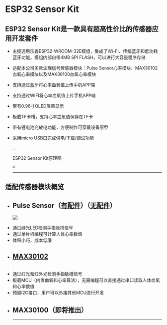 # ESP32 Sensor Kit

## ESP32 Sensor Kit是一款具有超高性价比的传感器应用开发套件

- 主控选用乐鑫ESP32-WROOM-32E模组，集成了Wi-Fi、传统蓝牙和低功耗蓝牙功能。模组内部自带4MB SPI FLASH，可以进行大容量程序存储

- 适配本公司多款生理信号传感器模块：Pulse Sensor心率模块、MAX30102血氧心率模块以及MAX30100血氧心率模块

- 支持通过蓝牙将心率血氧值上传手机APP端

- 支持通过WIFI将心率血氧值上传手机APP端

- 带有0.96寸OLED屏幕显示

- 板载TF卡槽，支持心率血氧值保存在TF卡

- 带有锂电池充放电功能，方便制作可穿戴设备原型

- 采用micro USB口完成供电/下载/调试功能

  <img src="https://addison-cq.github.io/webPages/images/ESP32_LAYOUT.JPG" style="zoom: 15%;" />

  <img src="https://addison-cq.github.io/webPages/images/ESP32_back.jpg" style="zoom:17%;" />

  ESP32 Sensor Kit原理图
  
  <img src="https://addison-cq.github.io/webPages/images/Schematic_ESP32_HUB.png" style="zoom:50%;" />
  
  ------



## 适配传感器模块概览

- ## Pulse Sensor（[有配件](https://item.taobao.com/item.htm?spm=a21dvs.23580594.0.0.3bc13d0dJniMxi&ft=t&id=36688885742)）（[无配件](https://item.taobao.com/item.htm?spm=a1z10.1-c.w4004-5180712001.7.23184ebaXpwi0t&id=40354425711)）

    ![](https://addison-cq.github.io/webPages/images/image-20221026214424539.png)
* 通过绿光LED检测手指脉搏信号
* 通过单片机编程可计算人体心率数值
* 体积小巧，成本低廉

- ## [MAX30102](https://item.taobao.com/item.htm?spm=a21dvs.23580594.0.0.3bc13d0dJniMxi&ft=t&id=700319321804)

  <img src="https://addison-cq.github.io/webPages/images/ADS-30102_front.jpg" style="zoom:15%;" /><img src="https://addison-cq.github.io/webPages/images/ADS-30102_back.jpg" style="zoom:14%;" />
* 通过红光和红外光检测手指脉搏信号
* 板载MCU（内置血氧和心率算法），无需编程可以直接通过串口读取人体血氧和心率数值
* 预留I2C接口，用户可以外接其他MCU进行开发
- ## MAX30100（即将推出）
  
  ------
